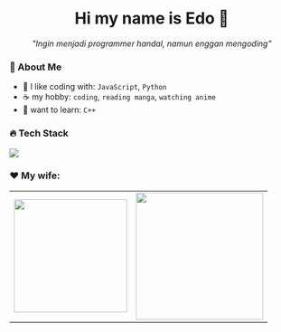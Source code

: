 <h1 align="center"> Hi my name is Edo 👋</h1>

<div align="center"> <i>
"Ingin menjadi programmer handal, namun enggan mengoding"
</i> </div>

### 🤵 About Me

- 🌾 I like coding with: `JavaScript`, `Python`
- ☕ my hobby: `coding`, `reading manga`, `watching anime`
- 📝 want to learn: `C++`

### 🔥 Tech Stack

<p>
  <img src="https://skillicons.dev/icons?i=js,python,html,css,git,github,chatgpt">
</p>

### ♥️ My wife:
<table>
  <tr>
    <td><img src="https://raw.githubusercontent.com/nextarz/nextarz/refs/heads/main/images/photo1.jpg" width="200"></td>
    <td><img src="https://raw.githubusercontent.com/nextarz/nextarz/refs/heads/main/images/photo3.jpg" width="225"></td>
  </tr>
</table>
